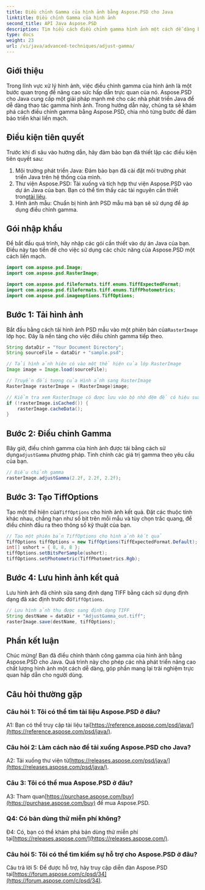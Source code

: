 ```yaml
---
title: Điều chỉnh Gamma của hình ảnh bằng Aspose.PSD cho Java
linktitle: Điều chỉnh Gamma của hình ảnh
second_title: API Java Aspose.PSD
description: Tìm hiểu cách điều chỉnh gamma hình ảnh một cách dễ dàng bằng Aspose.PSD cho Java. Thực hiện theo hướng dẫn từng bước của chúng tôi để có kết quả tối ưu.
type: docs
weight: 23
url: /vi/java/advanced-techniques/adjust-gamma/
---
```

## Giới thiệu

Trong lĩnh vực xử lý hình ảnh, việc điều chỉnh gamma của hình ảnh là một bước quan trọng để nâng cao sức hấp dẫn trực quan của nó. Aspose.PSD cho Java cung cấp một giải pháp mạnh mẽ cho các nhà phát triển Java để dễ dàng thao tác gamma hình ảnh. Trong hướng dẫn này, chúng ta sẽ khám phá cách điều chỉnh gamma bằng Aspose.PSD, chia nhỏ từng bước để đảm bảo triển khai liền mạch.

## Điều kiện tiên quyết

Trước khi đi sâu vào hướng dẫn, hãy đảm bảo bạn đã thiết lập các điều kiện tiên quyết sau:

1. Môi trường phát triển Java: Đảm bảo bạn đã cài đặt môi trường phát triển Java trên hệ thống của mình.
2.  Thư viện Aspose.PSD: Tải xuống và tích hợp thư viện Aspose.PSD vào dự án Java của bạn. Bạn có thể tìm thấy các tài nguyên cần thiết trong[tài liệu](https://reference.aspose.com/psd/java/).
3. Hình ảnh mẫu: Chuẩn bị hình ảnh PSD mẫu mà bạn sẽ sử dụng để áp dụng điều chỉnh gamma.

## Gói nhập khẩu

Để bắt đầu quá trình, hãy nhập các gói cần thiết vào dự án Java của bạn. Điều này tạo tiền đề cho việc sử dụng các chức năng của Aspose.PSD một cách liền mạch.

```java
import com.aspose.psd.Image;
import com.aspose.psd.RasterImage;

import com.aspose.psd.fileformats.tiff.enums.TiffExpectedFormat;
import com.aspose.psd.fileformats.tiff.enums.TiffPhotometrics;
import com.aspose.psd.imageoptions.TiffOptions;
```

## Bước 1: Tải hình ảnh

 Bắt đầu bằng cách tải hình ảnh PSD mẫu vào một phiên bản của`RasterImage` lớp học. Đây là nền tảng cho việc điều chỉnh gamma tiếp theo.

```java
String dataDir = "Your Document Directory";
String sourceFile = dataDir + "sample.psd";

// Tải hình ảnh hiện có vào một thể hiện của lớp RasterImage
Image image = Image.load(sourceFile);

// Truyền đối tượng của Hình ảnh sang RasterImage
RasterImage rasterImage = (RasterImage)image;

// Kiểm tra xem RasterImage có được lưu vào bộ nhớ đệm để có hiệu suất tốt hơn không
if (!rasterImage.isCached()) {
    rasterImage.cacheData();
}
```

## Bước 2: Điều chỉnh Gamma

 Bây giờ, điều chỉnh gamma của hình ảnh được tải bằng cách sử dụng`adjustGamma` phương pháp. Tinh chỉnh các giá trị gamma theo yêu cầu của bạn.

```java
// Điều chỉnh gamma
rasterImage.adjustGamma(2.2f, 2.2f, 2.2f);
```

## Bước 3: Tạo TiffOptions

 Tạo một thể hiện của`TiffOptions` cho hình ảnh kết quả. Đặt các thuộc tính khác nhau, chẳng hạn như số bit trên mỗi mẫu và tùy chọn trắc quang, để điều chỉnh đầu ra theo thông số kỹ thuật của bạn.

```java
// Tạo một phiên bản TiffOptions cho hình ảnh kết quả
TiffOptions tiffOptions = new TiffOptions(TiffExpectedFormat.Default);
int[] ushort = { 8, 8, 8 };
tiffOptions.setBitsPerSample(ushort);
tiffOptions.setPhotometric(TiffPhotometrics.Rgb);
```

## Bước 4: Lưu hình ảnh kết quả

 Lưu hình ảnh đã chỉnh sửa sang định dạng TIFF bằng cách sử dụng định dạng đã xác định trước đó`TiffOptions`.

```java
// Lưu hình ảnh thu được sang định dạng TIFF
String destName = dataDir + "AdjustGamma_out.tiff";
rasterImage.save(destName, tiffOptions);
```

## Phần kết luận

Chúc mừng! Bạn đã điều chỉnh thành công gamma của hình ảnh bằng Aspose.PSD cho Java. Quá trình này cho phép các nhà phát triển nâng cao chất lượng hình ảnh một cách dễ dàng, góp phần mang lại trải nghiệm trực quan hấp dẫn cho người dùng.

## Câu hỏi thường gặp

### Câu hỏi 1: Tôi có thể tìm tài liệu Aspose.PSD ở đâu?

 A1: Bạn có thể truy cập tài liệu tại[https://reference.aspose.com/psd/java/](https://reference.aspose.com/psd/java/).

### Câu hỏi 2: Làm cách nào để tải xuống Aspose.PSD cho Java?

 A2: Tải xuống thư viện từ[https://releases.aspose.com/psd/java/](https://releases.aspose.com/psd/java/).

### Câu 3: Tôi có thể mua Aspose.PSD ở đâu?

 A3: Tham quan[https://purchase.aspose.com/buy](https://purchase.aspose.com/buy) để mua Aspose.PSD.

### Q4: Có bản dùng thử miễn phí không?

 Đ4: Có, bạn có thể khám phá bản dùng thử miễn phí tại[https://releases.aspose.com/](https://releases.aspose.com/).

### Câu hỏi 5: Tôi có thể tìm kiếm sự hỗ trợ cho Aspose.PSD ở đâu?

 Câu trả lời 5: Để được hỗ trợ, hãy truy cập diễn đàn Aspose.PSD tại[https://forum.aspose.com/c/psd/34](https://forum.aspose.com/c/psd/34).